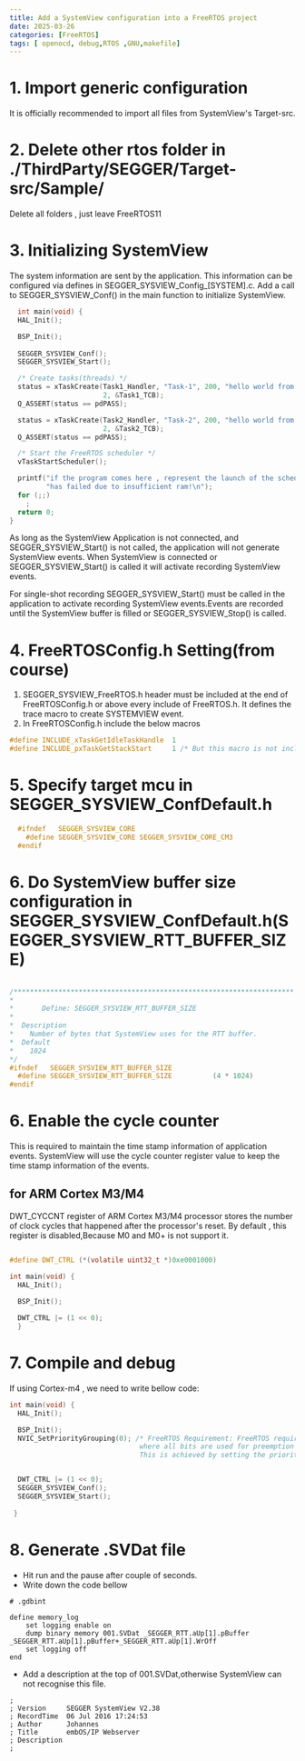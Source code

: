 ```yaml
---
title: Add a SystemView configuration into a FreeRTOS project 
date: 2025-03-26
categories: [FreeRTOS]
tags: [ openocd, debug,RTOS ,GNU,makefile]
---
```


# 1. Import generic configuration

It is officially recommended to import all files from SystemView's Target-src.

# 2. Delete  other rtos folder in ./ThirdParty/SEGGER/Target-src/Sample/

Delete all folders , just leave FreeRTOS11

# 3. Initializing SystemView

The system information are sent by the application. This information can be configured via
defines in SEGGER_SYSVIEW_Config_[SYSTEM].c. Add a call to SEGGER_SYSVIEW_Conf() in
the main function to initialize SystemView.

```c 
  int main(void) {
  HAL_Init();

  BSP_Init();
  
  SEGGER_SYSVIEW_Conf();
  SEGGER_SYSVIEW_Start();

  /* Create tasks(threads) */
  status = xTaskCreate(Task1_Handler, "Task-1", 200, "hello world from task-1",
                       2, &Task1_TCB);
  Q_ASSERT(status == pdPASS);

  status = xTaskCreate(Task2_Handler, "Task-2", 200, "hello world from task-2",
                       2, &Task2_TCB);
  Q_ASSERT(status == pdPASS);

  /* Start the FreeRTOS scheduler */
  vTaskStartScheduler();

  printf("if the program comes here , represent the launch of the scheduler "
         "has failed due to insufficient ram!\n");
  for (;;)
    ;
  return 0;
}
```

As long as the SystemView Application is not connected, and SEGGER_SYSVIEW_Start() is not called, the application will not generate SystemView events. When SystemView is connected or SEGGER_SYSVIEW_Start() is called it will activate recording SystemView events.

For single-shot recording SEGGER_SYSVIEW_Start() must be called in the application to activate recording SystemView events.Events are recorded until the SystemView buffer is filled or SEGGER_SYSVIEW_Stop() is called.

# 4. FreeRTOSConfig.h Setting(from course)

1. SEGGER_SYSVIEW_FreeRTOS.h header must be included at the end of FreeRTOSConfig.h or above every include of FreeRTOS.h. It defines the trace macro to create SYSTEMVIEW event.
2. In FreeRTOSConfig.h include the below macros

```c 
#define INCLUDE_xTaskGetIdleTaskHandle  1 
#define INCLUDE_pxTaskGetStackStart     1 /* But this macro is not include in FreeRTOSv11 */
```

# 5. Specify target mcu in SEGGER_SYSVIEW_ConfDefault.h

```c 
  #ifndef   SEGGER_SYSVIEW_CORE
    #define SEGGER_SYSVIEW_CORE SEGGER_SYSVIEW_CORE_CM3 
  #endif
```

# 6. Do SystemView buffer size configuration in SEGGER_SYSVIEW_ConfDefault.h(SEGGER_SYSVIEW_RTT_BUFFER_SIZE)

```c 

/*********************************************************************
*
*       Define: SEGGER_SYSVIEW_RTT_BUFFER_SIZE
*
*  Description
*    Number of bytes that SystemView uses for the RTT buffer.
*  Default
*    1024
*/
#ifndef   SEGGER_SYSVIEW_RTT_BUFFER_SIZE
  #define SEGGER_SYSVIEW_RTT_BUFFER_SIZE          (4 * 1024)
#endif

```

# 6. Enable the  cycle counter

This is required to maintain the time stamp information of application events. SystemView will use the cycle counter register value to keep the time stamp information of the events.

## for ARM Cortex M3/M4
DWT_CYCCNT register of ARM Cortex M3/M4 processor stores the number of clock cycles that happened after the processor's reset. By default , this register is disabled,Because M0 and M0+ is not support it.


```c 

#define DWT_CTRL (*(volatile uint32_t *)0xe0001000)

int main(void) {
  HAL_Init();

  BSP_Init();
  
  DWT_CTRL |= (1 << 0);
  }
```


# 7. Compile and debug

If using Cortex-m4 , we need to write bellow code:

```c 
int main(void) {
  HAL_Init();

  BSP_Init();
  NVIC_SetPriorityGrouping(0); /* FreeRTOS Requirement: FreeRTOS requires a specific configuration 
                                where all bits are used for preemption priority (and none for subpriority). 
                                This is achieved by setting the priority grouping to 0 via NVIC_SetPriorityGrouping(0) */


  DWT_CTRL |= (1 << 0);
  SEGGER_SYSVIEW_Conf();
  SEGGER_SYSVIEW_Start();
 
 }
```


# 8. Generate .SVDat file

* Hit run and the pause after couple of seconds.
* Write down the code  bellow 

```gdb
# .gdbint

define memory_log
	set logging enable on
	dump binary memory 001.SVDat _SEGGER_RTT.aUp[1].pBuffer _SEGGER_RTT.aUp[1].pBuffer+_SEGGER_RTT.aUp[1].WrOff
	set logging off
end
```

* Add a description at the top of 001.SVDat,otherwise SystemView can not recognise this file.

```
;
; Version     SEGGER SystemView V2.38
; RecordTime  06 Jul 2016 17:24:53
; Author      Johannes
; Title       embOS/IP Webserver
; Description 
;


```

